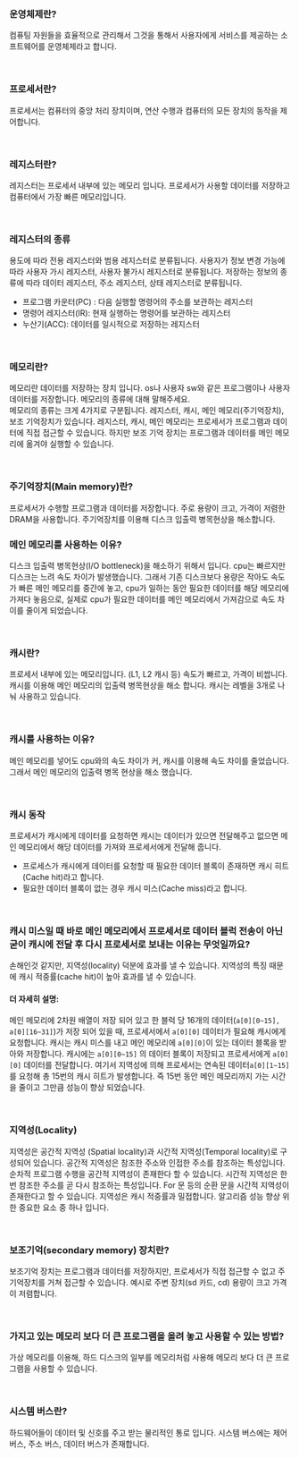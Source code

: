 ### 운영체제란?
컴퓨팅 자원들을 효율적으로 관리해서 그것을 통해서 사용자에게 서비스를 제공하는 소프트웨어를 운영체제라고 합니다. 

<br>

### 프로세서란?
프로세서는 컴퓨터의 중앙 처리 장치이며, 연산 수행과 컴퓨터의 모든 장치의 동작을 제어합니다.

<br>

### 레지스터란? 
레지스터는 프로세서 내부에 있는 메모리 입니다. 프로세서가 사용할 데이터를 저장하고 컴퓨터에서 가장 빠른 메모리입니다.

<br>

### 레지스터의 종류
용도에 따라 전용 레지스터와 범용 레지스터로 분류됩니다.
사용자가 정보 변경 가능에 따라 사용자 가시 레지스터, 사용자 불가시 레지스터로 분류됩니다.
저장하는 정보의 종류에 따라 데이터 레지스터, 주소 레지스터, 상태 레지스터로 분류됩니다. 

- 프로그램 카운터(PC) : 다음 실행할 명령어의 주소를 보관하는 레지스터
- 명령어 레지스터(IR): 현재 실행하는 명령어를 보관하는 레지스터
- 누산기(ACC): 데이터를 일시적으로 저장하는 레지스터

<br>

### 메모리란?
메모리란 데이터를 저장하는 장치 입니다. os나 사용자 sw와 같은 프로그램이나 사용자 데이터를 저장합니다.
메모리의 종류에 대해 말해주세요.  
메모리의 종류는 크게 4가지로 구분됩니다. 
레지스터, 캐시, 메인 메모리(주기억장치), 보조 기억장치가 있습니다. 레지스터, 캐시, 메인 메모리는 프로세서가 프로그램과 데이터에 직접 접근할 수 있습니다. 
하지만 보조 기억 장치는 프로그램과 데이터를 메인 메모리에 옮겨야 실행할 수 있습니다.

<br>

### 주기억장치(Main memory)란?
프로세서가 수행할 프로그램과 데이터를 저장합니다. 주로 용량이 크고, 가격이 저렴한 DRAM을 사용합니다. 주기억장치를 이용해 디스크 입출력 병목현상을 해소합니다.
<br>
### 메인 메모리를 사용하는 이유?
디스크 입출력 병목현상(I/O bottleneck)을 해소하기 위해서 입니다.
cpu는 빠르지만 디스크는 느려 속도 차이가 발생했습니다. 
그래서 기존 디스크보다 용량은 작아도 속도가 빠른 메인 메모리를 중간에 놓고, cpu가 일하는 동안 필요한 데이터를 해당 메모리에 가져다 놓음으로, 
실제로 cpu가 필요한 데이터를 메인 메모리에서 가져감으로 속도 차이를 줄이게 되었습니다. 

<br>

### 캐시란?
프로세서 내부에 있는 메모리입니다. (L1, L2 캐시 등) 속도가 빠르고, 가격이 비쌉니다. 캐시를 이용해 메인 메모리의 입출력 병목현상을 해소 합니다.
캐시는 레벨을 3개로 나눠 사용하고 있습니다.

<br>

### 캐시를 사용하는 이유?
메인 메모리를 넣어도 cpu와의 속도 차이가 커, 캐시를 이용해  속도 차이를 줄었습니다. 그래서 메인 메모리의 입출력 병목 현상을 해소 했습니다. 

<br>   

### 캐시 동작
프로세서가 캐시에게 데이터를 요청하면 캐시는 데이터가 있으면 전달해주고 없으면 메인 메모리에서 해당 데이터를 가져와 프로세서에게 전달해 줍니다.
- 프로세스가 캐시에게 데이터를 요청할 때 필요한 데이터 블록이 존재하면 캐시 히트(Cache hit)라고 합니다.  
- 필요한 데이터 블록이 없는 경우 캐시 미스(Cache miss)라고 합니다.
    
<br> 

### 캐시 미스일 때 바로 메인 메모리에서 프로세서로 데이터 블럭 전송이 아닌 굳이 캐시에 전달 후 다시 프로세서로 보내는 이유는 무엇일까요?
손해인것 같지만, 지역성(locality) 덕분에 효과를 낼 수 있습니다. 
지역성의 특징 때문에 캐시 적중률(cache hit)이 높아 효과를 낼 수 있습니다.

#### 더 자세히 설명:
메인 메모리에 2차원 배열이 저장 되어 있고 한 블럭 당 16개의 데이터(`a[0][0~15], a[0][16~31]`)가 저장 되어 있을 때, 프로세서에서 `a[0][0]` 데이터가 필요해 캐시에게 요청합니다.
캐시는 캐시 미스를 내고 메인 메모리에 `a[0][0]`이 있는 데이터 블록을 받아와 저장합니다.
캐시에는 `a[0][0~15]` 의 데이터 블록이 저장되고 프로세서에게 `a[0][0]` 데이터를 전달합니다.
여기서 지역성에 의해 프로세서는 연속된 데이터`a[0][1~15]`를 요청해 총 15번의 캐시 히트가 발생합니다. 
즉 15번 동안 메인 메모리까지 가는 시간을 줄이고 그만큼 성능이 향상 되었습니다.

<br>

### 지역성(Locality)
지역성은 공간적 지역성 (Spatial locality)과 시간적 지역성(Temporal locality)로 구성되어 있습니다.
공간적 지역성은 참조한 주소와 인접한 주소를 참조하는 특성입니다. 순차적 프로그램 수행을 공간적 지역성이 존재한다 할 수 있습니다.
시간적 지역성은 한 번 참조한 주소를 곧 다시 참조하는 특성입니다. For 문 등의 순환 문을 시간적 지역성이 존재한다고 할 수 있습니다.
지역성은 캐시 적중률과 밀접합니다. 알고리즘 성능 향상 위한 중요한 요소 중 하나 입니다.

<br>

### 보조기억(secondary memory) 장치란?
보조기억 장치는 프로그램과 데이터를 저장하지만, 프로세서가 직접 접근할 수 없고 주기억장치를 거쳐 접근할 수 있습니다.
예시로 주변 장치(sd 카드, cd)
용량이 크고 가격이 저렴합니다.

<br>

### 가지고 있는 메모리 보다 더 큰 프로그램을 올려 놓고 사용할 수 있는 방법?
가상 메모리를 이용해, 하드 디스크의 일부를 메모리처럼 사용해 메모리 보다 더  큰 프로그램을 사용할 수 있습니다.

<br>

### 시스템 버스란?
하드웨어들이 데이터 및 신호를 주고 받는 물리적인 통로 입니다.
시스템 버스에는 제어 버스, 주소 버스, 데이터 버스가 존재합니다.
